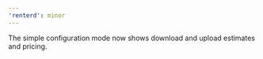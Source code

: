 ```yaml
---
'renterd': minor
---
```


The simple configuration mode now shows download and upload estimates and pricing.
